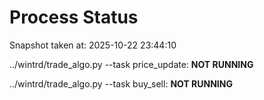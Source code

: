 # Process Status

Snapshot taken at: 2025-10-22 23:44:10

../wintrd/trade_algo.py --task price_update: **NOT RUNNING**

../wintrd/trade_algo.py --task buy_sell: **NOT RUNNING**


